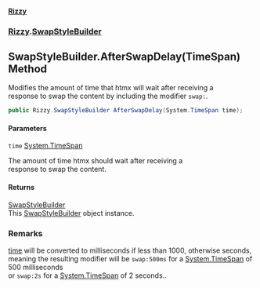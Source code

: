 #### [Rizzy](index.md 'index')
### [Rizzy](Rizzy.md 'Rizzy').[SwapStyleBuilder](Rizzy.SwapStyleBuilder.md 'Rizzy.SwapStyleBuilder')

## SwapStyleBuilder.AfterSwapDelay(TimeSpan) Method

Modifies the amount of time that htmx will wait after receiving a   
response to swap the content by including the modifier `swap:`.

```csharp
public Rizzy.SwapStyleBuilder AfterSwapDelay(System.TimeSpan time);
```
#### Parameters

<a name='Rizzy.SwapStyleBuilder.AfterSwapDelay(System.TimeSpan).time'></a>

`time` [System.TimeSpan](https://docs.microsoft.com/en-us/dotnet/api/System.TimeSpan 'System.TimeSpan')

The amount of time htmx should wait after receiving a   
            response to swap the content.

#### Returns
[SwapStyleBuilder](Rizzy.SwapStyleBuilder.md 'Rizzy.SwapStyleBuilder')  
This [SwapStyleBuilder](Rizzy.SwapStyleBuilder.md 'Rizzy.SwapStyleBuilder') object instance.

### Remarks
[time](Rizzy.SwapStyleBuilder.AfterSwapDelay(System.TimeSpan).md#Rizzy.SwapStyleBuilder.AfterSwapDelay(System.TimeSpan).time 'Rizzy.SwapStyleBuilder.AfterSwapDelay(System.TimeSpan).time') will be converted to milliseconds if less than 1000, otherwise seconds,   
            meaning the resulting modifier will be `swap:500ms` for a [System.TimeSpan](https://docs.microsoft.com/en-us/dotnet/api/System.TimeSpan 'System.TimeSpan') of 500 milliseconds   
            or `swap:2s` for a [System.TimeSpan](https://docs.microsoft.com/en-us/dotnet/api/System.TimeSpan 'System.TimeSpan') of 2 seconds..